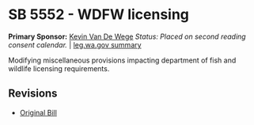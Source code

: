 # SB 5552 - WDFW licensing
**Primary Sponsor:** [Kevin Van De Wege](/person/leg/kevin.vandewege.md)
*Status: Placed on second reading consent calendar.* | [leg.wa.gov summary](https://app.leg.wa.gov/billsummary?BillNumber=5552&Year=2021)

Modifying miscellaneous provisions impacting department of fish and wildlife licensing requirements.

## Revisions
* [Original Bill](1/)